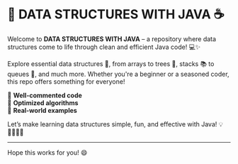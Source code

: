 # 🚀 DATA STRUCTURES WITH JAVA ☕️

Welcome to **DATA STRUCTURES WITH JAVA** – a repository where data structures come to life through clean and efficient Java code! 💻✨

Explore essential data structures 🧩, from arrays to trees 🌳, stacks 📚 to queues 🎯, and much more. Whether you're a beginner or a seasoned coder, this repo offers something for everyone! 

🔹 **Well-commented code**  
🔹 **Optimized algorithms**  
🔹 **Real-world examples**

Let’s make learning data structures simple, fun, and effective with Java! 💡👨‍💻👩‍💻

---

Hope this works for you! 😄
